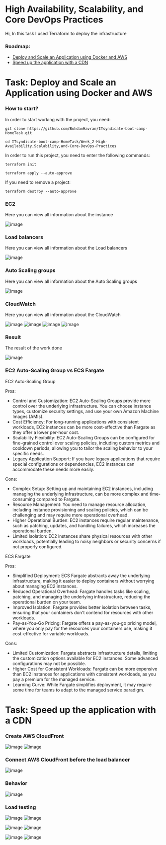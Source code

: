# High Availability, Scalability, and Core DevOps Practices

Hi, In this task I used Terraform to deploy the infrastructure

<h3>Roadmap:</h3>

- [Deploy and Scale an Application using Docker and AWS](#task1) 
- [Speed up the application with a CDN](#task2) 

# <a name="task1">Task: Deploy and Scale an Application using Docker and AWS</a>

### How to start?

In order to start working with the project, you need:
```
git clone https://github.com/BohdanHavran/ITsyndicate-boot-camp-HomeTask.git
```
```
cd ITsyndicate-boot-camp-HomeTask/Week_2-High-Availability,Scalability,and-Core-DevOps-Practices
```
In order to run this project, you need to enter the following commands:
```
terraform init
```
```
terraform apply --auto-approve
```
If you need to remove a project:
```
terraform destroy --auto-approve
```
### EC2
Here you can view all information about the instance

![image](https://github.com/BohdanHavran/ITsyndicate-boot-camp-HomeTask/assets/7732624/7553c8cc-cd94-4611-a370-c1287db2cda9)

### Load balancers
Here you can view all information about the Load balancers

![image](https://github.com/BohdanHavran/ITsyndicate-boot-camp-HomeTask/assets/7732624/53472063-8629-40d5-88d3-de648a7e0463)

### Auto Scaling groups
Here you can view all information about the Auto Scaling groups

![image](https://github.com/BohdanHavran/ITsyndicate-boot-camp-HomeTask/assets/7732624/ffa75ed4-90dc-4d4b-88de-5f0bd3300b08)

### CloudWatch
Here you can view all information about the CloudWatch

![image](https://github.com/BohdanHavran/ITsyndicate-boot-camp-HomeTask/assets/7732624/7ca2bc2c-5f1e-4903-a789-d67abf18594a)
![image](https://github.com/BohdanHavran/ITsyndicate-boot-camp-HomeTask/assets/7732624/763fa912-8a4b-40ec-9670-b8b583d541a3)
![image](https://github.com/BohdanHavran/ITsyndicate-boot-camp-HomeTask/assets/7732624/754c5984-da20-4c89-ab30-db8c0bccc04b)
![image](https://github.com/BohdanHavran/ITsyndicate-boot-camp-HomeTask/assets/7732624/f98b7e58-f13a-42fd-8fc4-3bf15f052eef)

### Result
The result of the work done

![image](https://github.com/BohdanHavran/ITsyndicate-boot-camp-HomeTask/assets/7732624/baf2c9f5-9198-43f8-8291-08868f0e85d8)

### EC2 Auto-Scaling Group vs ECS Fargate

EC2 Auto-Scaling Group

Pros:
- Control and Customization: EC2 Auto-Scaling Groups provide more control over the underlying infrastructure. You can choose instance types, customize security settings, and use your own Amazon Machine Images (AMIs).
- Cost Efficiency: For long-running applications with consistent workloads, EC2 instances can be more cost-effective than Fargate as they offer a lower per-hour cost.
- Scalability Flexibility: EC2 Auto-Scaling Groups can be configured for fine-grained control over scaling policies, including custom metrics and cooldown periods, allowing you to tailor the scaling behavior to your specific needs.
- Legacy Application Support: If you have legacy applications that require special configurations or dependencies, EC2 instances can accommodate these needs more easily.
  
Cons:
- Complex Setup: Setting up and maintaining EC2 instances, including managing the underlying infrastructure, can be more complex and time-consuming compared to Fargate.
- Resource Management: You need to manage resource allocation, including instance provisioning and scaling policies, which can be challenging and may require more operational overhead.
- Higher Operational Burden: EC2 instances require regular maintenance, such as patching, updates, and handling failures, which increases the operational burden.
- Limited Isolation: EC2 instances share physical resources with other workloads, potentially leading to noisy neighbors or security concerns if not properly configured.

ECS Fargate

Pros:
- Simplified Deployment: ECS Fargate abstracts away the underlying infrastructure, making it easier to deploy containers without worrying about managing EC2 instances.
- Reduced Operational Overhead: Fargate handles tasks like scaling, patching, and managing the underlying infrastructure, reducing the operational burden on your team.
- Improved Isolation: Fargate provides better isolation between tasks, ensuring that your containers don't contend for resources with other workloads.
- Pay-as-You-Go Pricing: Fargate offers a pay-as-you-go pricing model, where you only pay for the resources your containers use, making it cost-effective for variable workloads.

Cons:
- Limited Customization: Fargate abstracts infrastructure details, limiting the customization options available for EC2 instances. Some advanced configurations may not be possible.
- Higher Cost for Consistent Workloads: Fargate can be more expensive than EC2 instances for applications with consistent workloads, as you pay a premium for the managed service.
- Learning Curve: While Fargate simplifies deployment, it may require some time for teams to adapt to the managed service paradigm.

# <a name="task2">Task: Speed up the application with a CDN</a>
### Create AWS CloudFront

![image](https://github.com/BohdanHavran/ITsyndicate-boot-camp-HomeTask/assets/7732624/beb20834-fd2c-4dd6-9bf8-2c25dd299c46)
![image](https://github.com/BohdanHavran/ITsyndicate-boot-camp-HomeTask/assets/7732624/3e0bea92-e57e-4c97-9695-2daac242c7ae)

### Connect AWS CloudFront before the load balancer

![image](https://github.com/BohdanHavran/ITsyndicate-boot-camp-HomeTask/assets/7732624/ae00ba69-07bf-4482-8441-4d32552b465e)

### Behavior 

![image](https://github.com/BohdanHavran/ITsyndicate-boot-camp-HomeTask/assets/7732624/d40f9c4d-8053-4c5d-ba32-dae17a623b41)

### Load testing 

![image](https://github.com/BohdanHavran/ITsyndicate-boot-camp-HomeTask/assets/7732624/9b2bb8d2-005f-444b-867d-cfda80fd267a)
![image](https://github.com/BohdanHavran/ITsyndicate-boot-camp-HomeTask/assets/7732624/9526eade-3d86-4f72-948a-161483f51f79)

![image](https://github.com/BohdanHavran/ITsyndicate-boot-camp-HomeTask/assets/7732624/33956ac5-d82b-401d-8fda-d53b18d2fc9d)
![image](https://github.com/BohdanHavran/ITsyndicate-boot-camp-HomeTask/assets/7732624/46872fd4-640c-4b7e-bb96-23f379715fd2)

![image](https://github.com/BohdanHavran/ITsyndicate-boot-camp-HomeTask/assets/7732624/66ca9679-89ab-4ba3-96a7-fbfa6880fccb)
![image](https://github.com/BohdanHavran/ITsyndicate-boot-camp-HomeTask/assets/7732624/94e03070-bb25-4309-8578-c1470c1e26c7)




